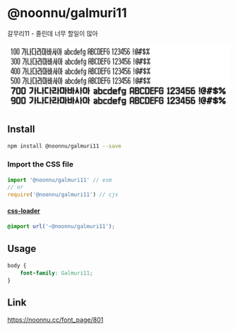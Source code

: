# @noonnu/galmuri11

갈무리11 - 졸린데 너무 할일이 많아

![example](./example.png)

## Install

```bash
npm install @noonnu/galmuri11 --save
```

### Import the CSS file

```js
import '@noonnu/galmuri11' // esm
// or
require('@noonnu/galmuri11') // cjs
```

#### [css-loader](https://github.com/webpack-contrib/css-loader)

```css
@import url('~@noonnu/galmuri11');
```

## Usage

```css
body {
    font-family: Galmuri11;
}
```

## Link

https://noonnu.cc/font_page/801

